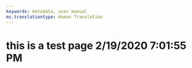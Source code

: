 ```yaml
---
keywords: metadata, user manual
ms.translationtype: Human Translation
---
```

# this is a test page 2/19/2020 7:01:55 PM